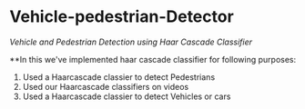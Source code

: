 # Vehicle-pedestrian-Detector
*Vehicle and Pedestrian Detection using Haar Cascade Classifier*

**In this we've implemented haar cascade classifier for following purposes:
1. Used a Haarcascade classier to detect Pedestrians
2. Used our Haarcascade classifiers on videos
3. Used a Haarcascade classier to detect Vehicles or cars
